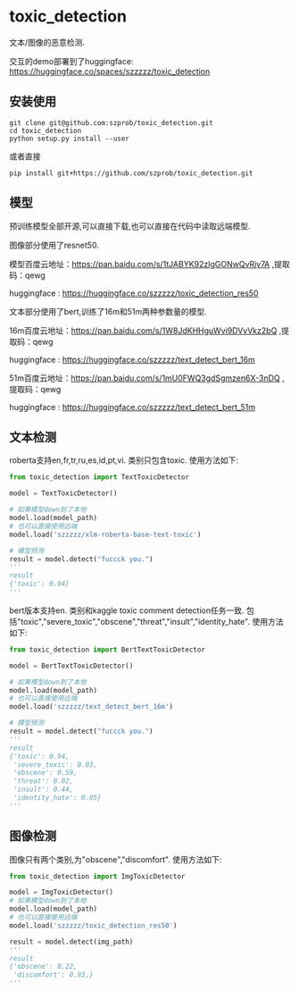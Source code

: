 # toxic_detection

文本/图像的恶意检测.

交互的demo部署到了huggingface:
https://huggingface.co/spaces/szzzzz/toxic_detection

## 安装使用

```shell
git clone git@github.com:szprob/toxic_detection.git
cd toxic_detection
python setup.py install --user
```

或者直接

```shell
pip install git+https://github.com/szprob/toxic_detection.git
```

## 模型

预训练模型全部开源,可以直接下载,也可以直接在代码中读取远端模型.

图像部分使用了resnet50.

模型百度云地址：https://pan.baidu.com/s/1tJABYK92zIgGONwQvRjv7A ,提取码：qewg

huggingface : https://huggingface.co/szzzzz/toxic_detection_res50

文本部分使用了bert,训练了16m和51m两种参数量的模型.

16m百度云地址：https://pan.baidu.com/s/1W8JdKHHguWvi9DVvVkz2bQ ,提取码：qewg

huggingface : https://huggingface.co/szzzzz/text_detect_bert_16m

51m百度云地址：https://pan.baidu.com/s/1mU0FWQ3gdSgmzen6X-3nDQ ,提取码：qewg

huggingface : https://huggingface.co/szzzzz/text_detect_bert_51m


## 文本检测


roberta支持en,fr,tr,ru,es,id,pt,vi.
类别只包含toxic.
使用方法如下:

```python
from toxic_detection import TextToxicDetector

model = TextToxicDetector()

# 如果模型down到了本地
model.load(model_path)
# 也可以直接使用远端
model.load('szzzzz/xlm-roberta-base-text-toxic')

# 模型预测
result = model.detect("fuccck you.")
'''
result
{'toxic': 0.94}
'''
```

bert版本支持en.
类别和kaggle toxic comment detection任务一致.
包括"toxic","severe_toxic","obscene","threat","insult","identity_hate".
使用方法如下:

```python
from toxic_detection import BertTextToxicDetector

model = BertTextToxicDetector()

# 如果模型down到了本地
model.load(model_path)
# 也可以直接使用远端
model.load('szzzzz/text_detect_bert_16m')

# 模型预测
result = model.detect("fuccck you.")
'''
result
{'toxic': 0.94,
 'severe_toxic': 0.03,
 'obscene': 0.59,
 'threat': 0.02,
 'insult': 0.44,
 'identity_hate': 0.05}
'''

```

## 图像检测
图像只有两个类别,为"obscene","discomfort".
使用方法如下:

```python
from toxic_detection import ImgToxicDetector

model = ImgToxicDetector()
# 如果模型down到了本地
model.load(model_path)
# 也可以直接使用远端
model.load('szzzzz/toxic_detection_res50')

result = model.detect(img_path)
'''
result
{'obscene': 0.22,
 'discomfort': 0.93,}
'''

```

